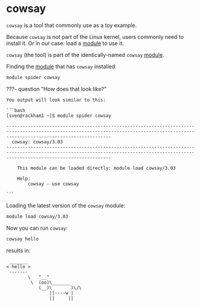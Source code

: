 # cowsay

`cowsay` is a tool that commonly use as a toy example.

Because `cowsay` is not part of the Linux kernel,
users commonly need to install it.
Or in our case: load a [module](../cluster_guides/modules.md) to use it.

`cowsay` (the tool) is part of the identically-named `cowsay`
[module](../cluster_guides/modules.md).

Finding the [module](../cluster_guides/modules.md) that
has `cowsay` installed:

```bash
module spider cowsay
```

???- question "How does that look like?"

    You output will look similar to this:

    ```bash
    [sven@rackham1 ~]$ module spider cowsay

    -----------------------------------------------------------------------------------------------------------------------------------------------------------------------------------
      cowsay: cowsay/3.03
    -----------------------------------------------------------------------------------------------------------------------------------------------------------------------------------

        This module can be loaded directly: module load cowsay/3.03

        Help:
          	cowsay - use cowsay
          
    ```

Loading the latest version of the `cowsay` module:

```bash
module load cowsay/3.03
```

Now you can run `cowsay`:


```bash
cowsay hello
```

results in:

```text
 _______
< hello >
 -------
        \   ^__^
         \  (oo)\_______
            (__)\       )\/\
                ||----w |
                ||     ||
```

